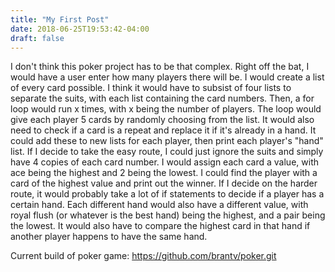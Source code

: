 ```yaml
---
title: "My First Post"
date: 2018-06-25T19:53:42-04:00
draft: false
---
```

I don't think this poker project has to be that complex.  Right off the bat,
I would have a user enter how many players there will be.  I would create
a list of every card possible.  I think it would have to subsist of four
lists to separate the suits, with each list containing the card numbers.
Then, a for loop would run x times, with x being the number of players.   The
loop would give each player 5 cards by randomly choosing from the list.  It 
would also need to check if a card is a repeat and replace it if it's already
in a hand.  It could add these to new lists for each player, then print 
each player's "hand" list.  If I decide to take the easy route, I could just
ignore the suits and simply have 4 copies of each card number.  I would assign
each card a value, with ace being the highest and 2 being the lowest.  I could
find the player with a card of the highest value and print out the winner.  If
I decide on the harder route, it would probably take a lot of if statements
to decide if a player has a certain hand.  Each different hand would also have
a different value, with royal flush (or whatever is the best hand) being the 
highest, and a pair being the lowest.  It would also have to compare the
highest card in that hand if another player happens to have the same hand.

Current build of poker game:
https://github.com/brantv/poker.git
